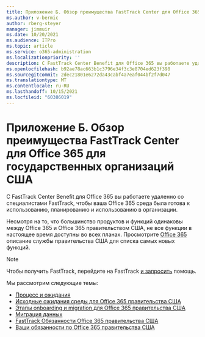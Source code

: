 ```yaml
---
title: Приложение Б. Обзор преимущества FastTrack Center для Office 365 для государственных организаций США
ms.author: v-bermic
author: rberg-steyer
manager: jimmuir
ms.date: 10/20/2021
ms.audience: ITPro
ms.topic: article
ms.service: o365-administration
ms.localizationpriority: ''
description: С FastTrack Center Benefit для Office 365 вы работаете удаленно со специалистами FastTrack, чтобы ваша Office 365 среда была готова к использованию, планированию и использованию в организации.
ms.openlocfilehash: b92ae78ac663b1c3796e34f3c3e8704ed623f398
ms.sourcegitcommit: 2dec21801e6272da43cabf4a7eaf044bf2f7d047
ms.translationtype: MT
ms.contentlocale: ru-RU
ms.lasthandoff: 10/15/2021
ms.locfileid: "60386019"
---
```

# <a name="appendix-b---fasttrack-center-benefit-overview-for-office-365-us-government"></a>Приложение Б. Обзор преимущества FastTrack Center для Office 365 для государственных организаций США

С FastTrack Center Benefit для Office 365 вы работаете удаленно со специалистами FastTrack, чтобы ваша Office 365 среда была готова к использованию, планированию и использованию в организации. 
  
Несмотря на то, что большинство продуктов и функций одинаковы между Office 365 и Office 365 правительством США, не все функции в настоящее время доступны во всех планах. Просмотрите [Office 365](https://aka.ms/aboutgovcloud) описание службы правительства США для списка самых новых функций.

> [!NOTE]
> Чтобы получить FastTrack, перейдите на FastTrack [и запросить](https://go.microsoft.com/fwlink/?linkid=780698) помощь.  

Мы рассмотрим следующие темы:
- [Процесс и ожидания](process-and-expectations.md) 
- [Исходные ожидания среды для Office 365 правительства США](US-Gov-appendix-source-environment-expectations.md)   
- [Этапы onboarding и migration для Office 365 правительства США](US-Gov-appendix-onboarding-and-migration.md)
- [Миграция данных](data-migration.md)    
- [FastTrack Обязанности Office 365 правительства США](US-Gov-appendix-fasttrack-responsibilities.md)   
- [Ваши обязанности по Office 365 правительства США](US-Gov-appendix-your-responsibilities.md)    

